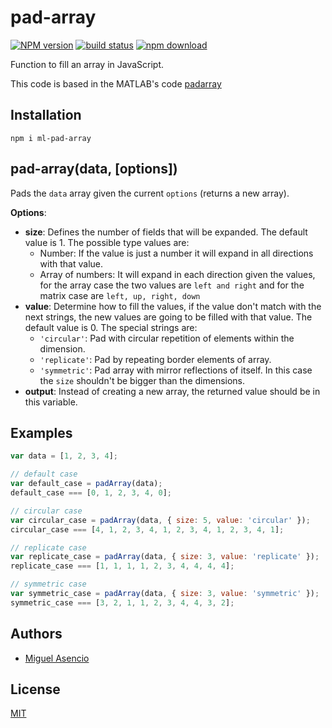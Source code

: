 # pad-array

[![NPM version][npm-image]][npm-url]
[![build status][travis-image]][travis-url]
[![npm download][download-image]][download-url]

Function to fill an array in JavaScript.

This code is based in the MATLAB's code [padarray](http://www.mathworks.com/help/images/ref/padarray.html)

## Installation

`npm i ml-pad-array`

## pad-array(data, [options])

Pads the `data` array given the current `options` (returns a new array).

**Options**:

- **size**: Defines the number of fields that will be expanded. The default value is 1. The possible type values are:
  - Number: If the value is just a number it will expand in all directions with that value.
  - Array of numbers: It will expand in each direction given the values, for the array case the two values are `left and right` and for the matrix case are `left, up, right, down`
- **value**: Determine how to fill the values, if the value don't match with the next strings, the new values are going to be filled with that value. The default value is 0. The special strings are:
  - `'circular'`: Pad with circular repetition of elements within the dimension.
  - `'replicate'`: Pad by repeating border elements of array.
  - `'symmetric'`: Pad array with mirror reflections of itself. In this case the `size` shouldn't be bigger than the dimensions.
- **output**: Instead of creating a new array, the returned value should be in this variable.

## Examples

```js
var data = [1, 2, 3, 4];

// default case
var default_case = padArray(data);
default_case === [0, 1, 2, 3, 4, 0];

// circular case
var circular_case = padArray(data, { size: 5, value: 'circular' });
circular_case === [4, 1, 2, 3, 4, 1, 2, 3, 4, 1, 2, 3, 4, 1];

// replicate case
var replicate_case = padArray(data, { size: 3, value: 'replicate' });
replicate_case === [1, 1, 1, 1, 2, 3, 4, 4, 4, 4];

// symmetric case
var symmetric_case = padArray(data, { size: 3, value: 'symmetric' });
symmetric_case === [3, 2, 1, 1, 2, 3, 4, 4, 3, 2];
```

## Authors

- [Miguel Asencio](https://github.com/maasencioh)

## License

[MIT](./LICENSE)

[npm-image]: https://img.shields.io/npm/v/ml-pad-array.svg?style=flat-square
[npm-url]: https://npmjs.org/package/ml-pad-array
[travis-image]: https://img.shields.io/travis/mljs/pad-array/master.svg?style=flat-square
[travis-url]: https://travis-ci.org/mljs/pad-array
[download-image]: https://img.shields.io/npm/dm/ml-pad-array.svg?style=flat-square
[download-url]: https://npmjs.org/package/ml-pad-array
